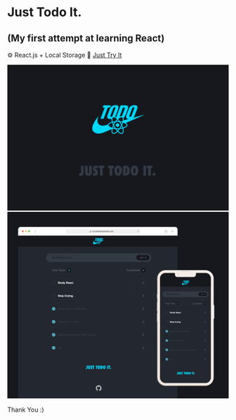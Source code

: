 # Just Todo It.
## (My first attempt at learning React) 
⚙️ React.js + Local Storage 🤝 [Just Try It](https://boolflix-streaming.netlify.app/)

![alt text](./public/screen-1.png)
![alt text](./public/screen-2.png)

Thank You :)